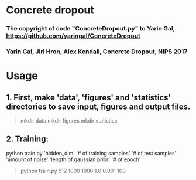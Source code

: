 # Concrete dropout 
### The copyright of code "ConcreteDropout.py" to Yarin Gal, https://github.com/yaringal/ConcreteDropout
### Yarin Gal, Jiri Hron, Alex Kendall, Concrete Dropout, NIPS 2017


# Usage
## 1. First, make 'data', 'figures' and 'statistics' directories to save input, figures and output files.

> mkdir data
> mkdir figures
> mkdir statistics

## 2. Training: 

python train.py 'hidden_dim' '# of training samples' '# of test samples' 'amount of noise' 'length of gaussian prior' '# of epoch'
> python train.py 512 1000 1000 1.0 0.001 100

